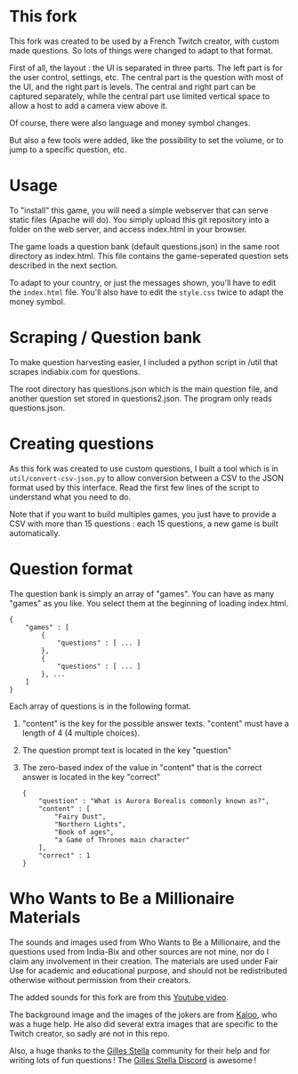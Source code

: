 # This fork

This fork was created to be used by a French Twitch creator, with custom made questions. So lots of things were changed to adapt to that format.

First of all, the layout : the UI is separated in three parts. The left part is for the user control, settings, etc. The central part is the question with most of the UI, and the right part is levels. The central and right part can be captured separately, while the central part use limited vertical space to allow a host to add a camera view above it.

Of course, there were also language and money symbol changes.

But also a few tools were added, like the possibility to set the volume, or to jump to a specific question, etc.

# Usage

To "install" this game, you will need a simple webserver that can serve static files (Apache will do). You simply upload this git repository into a folder on the web server, and access index.html in your browser.


The game loads a question bank (default questions.json) in the same root directory as index.html. This file contains the game-seperated question sets described in the next section.

To adapt to your country, or just the messages shown, you'll have to edit the `index.html` file. You'll also have to edit the `style.css` twice to adapt the money symbol.

# Scraping / Question bank

To make question harvesting easier, I included a python script in /util that scrapes indiabix.com for questions.

The root directory has questions.json which is the main question file, and another question set stored in questions2.json. The program only reads questions.json.

# Creating questions

As this fork was created to use custom questions, I built a tool which is in `util/convert-csv-json.py` to allow conversion between a CSV to the JSON format used by this interface. Read the first few lines of the script to understand what you need to do.

Note that if you want to build multiples games, you just have to provide a CSV with more than 15 questions : each 15 questions, a new game is built automatically.

# Question format

The question bank is simply an array of "games". You can have as many "games" as you like. You select them at the beginning of loading index.html.

	{
		"games" : [
			{
				"questions" : [ ... ]
			},
			{
				"questions" : [ ... ]
			}, ...
		]
	}

Each array of questions is in the following format.

1.	"content" is the key for the possible answer texts. "content" must have a length of 4 (4 multiple choices).
2.	The question prompt text is located in the key "question"
3.	The zero-based index of the value in "content" that is the correct answer is located in the key "correct"



	    {
	        "question" : "What is Aurora Borealis commonly known as?",
	        "content" : [
	            "Fairy Dust",
	            "Northern Lights",
	            "Book of ages",
	            "a Game of Thrones main character"
	        ],
	        "correct" : 1
	    }


# Who Wants to Be a Millionaire Materials

The sounds and images used from Who Wants to Be a Millionaire, and the questions used from India-Bix and other sources are not mine, nor do I claim any involvement in their creation. The materials are used under Fair Use for academic and educational purpose, and should not be redistributed otherwise without permission from their creators.

The added sounds for this fork are from this [Youtube video](https://www.youtube.com/watch?v=MForOVuA6hs).

The background image and the images of the jokers are from [Kaloo](http://www.pascallamarque.com), who was a huge help. He also did several extra images that are specific to the Twitch creator, so sadly are not in this repo.

Also, a huge thanks to the [Gilles Stella](https://www.twitch.tv/gilles_stella) community for their help and for writing lots of fun questions ! The [Gilles Stella Discord](https://discord.gg/EfGkkvV9) is awesome !
